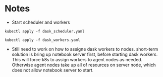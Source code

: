 # Notes


* Start scheduler and workers
```
kubectl apply -f dask_scheduler.yaml

kubectl apply -f dask_workers.yaml
```

* Still need to work on how to assigne dask workers to nodes. short-term solution is bring up notebook server first, before starting dask workers.  This will force k8s to assign workers to agent nodes as needed.  Otherwise agent nodes take up all of resources on server node, which does not allow notebook server to start.
